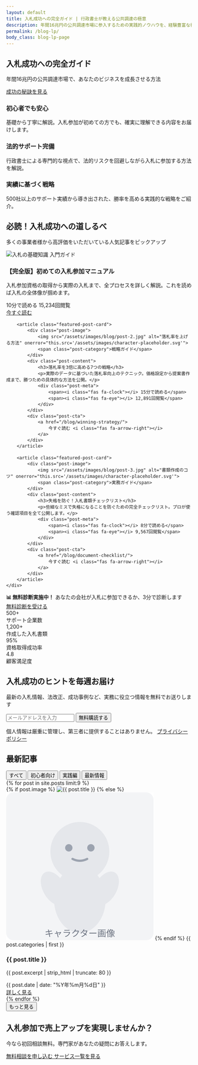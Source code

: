 ```yaml
---
layout: default
title: 入札成功への完全ガイド | 行政書士が教える公共調達の極意
description: 年間16兆円の公共調達市場に参入するための実践的ノウハウを、経験豊富な行政書士が徹底解説。初心者でも安心して入札に参加できる方法をご紹介します。
permalink: /blog-lp/
body_class: blog-lp-page
---
```


<!-- ブログヒーローセクション -->
<section class="blog-hero">
    <div class="blog-hero-content">
        <h1 class="blog-hero-title">
            入札成功への完全ガイド
        </h1>
        <p class="blog-hero-subtitle">
            年間16兆円の公共調達市場で、あなたのビジネスを成長させる方法
        </p>
        <a href="#value-props" class="blog-hero-cta">
            <i class="fas fa-arrow-down"></i>
            成功の秘訣を見る
        </a>
    </div>
</section>

<!-- 価値提案セクション -->
<section class="blog-value-props" id="value-props">
    <div class="value-props-grid">
        <div class="value-prop-card">
            <div class="value-prop-icon">
                <i class="fas fa-graduation-cap"></i>
            </div>
            <h3>初心者でも安心</h3>
            <p>基礎から丁寧に解説。入札参加が初めての方でも、確実に理解できる内容をお届けします。</p>
        </div>
        <div class="value-prop-card">
            <div class="value-prop-icon">
                <i class="fas fa-balance-scale"></i>
            </div>
            <h3>法的サポート完備</h3>
            <p>行政書士による専門的な視点で、法的リスクを回避しながら入札に参加する方法を解説。</p>
        </div>
        <div class="value-prop-card">
            <div class="value-prop-icon">
                <i class="fas fa-chart-line"></i>
            </div>
            <h3>実績に基づく戦略</h3>
            <p>500社以上のサポート実績から導き出された、勝率を高める実践的な戦略をご紹介。</p>
        </div>
    </div>
</section>

<!-- 注目記事セクション -->
<section class="blog-featured-posts">
    <div class="section-header">
        <h2>必読！入札成功への道しるべ</h2>
        <p>多くの事業者様から高評価をいただいている人気記事をピックアップ</p>
    </div>
    <div class="featured-posts-grid">
        <article class="featured-post-card">
            <div class="post-image">
                <img src="/assets/images/blog/post-1.jpg" alt="入札の基礎知識" onerror="this.src='/assets/images/character-placeholder.svg'">
                <span class="post-category">入門ガイド</span>
            </div>
            <div class="post-content">
                <h3>【完全版】初めての入札参加マニュアル</h3>
                <p>入札参加資格の取得から実際の入札まで、全プロセスを詳しく解説。これを読めば入札の全体像が掴めます。</p>
                <div class="post-meta">
                    <span><i class="fas fa-clock"></i> 10分で読める</span>
                    <span><i class="fas fa-eye"></i> 15,234回閲覧</span>
                </div>
            </div>
            <div class="post-cta">
                <a href="/blog/beginner-guide/">
                    今すぐ読む <i class="fas fa-arrow-right"></i>
                </a>
            </div>
        </article>
        
        <article class="featured-post-card">
            <div class="post-image">
                <img src="/assets/images/blog/post-2.jpg" alt="落札率を上げる方法" onerror="this.src='/assets/images/character-placeholder.svg'">
                <span class="post-category">戦略ガイド</span>
            </div>
            <div class="post-content">
                <h3>落札率を3倍に高める7つの戦略</h3>
                <p>実際のデータに基づいた落札率向上のテクニック。価格設定から提案書作成まで、勝つための具体的な方法を公開。</p>
                <div class="post-meta">
                    <span><i class="fas fa-clock"></i> 15分で読める</span>
                    <span><i class="fas fa-eye"></i> 12,891回閲覧</span>
                </div>
            </div>
            <div class="post-cta">
                <a href="/blog/winning-strategy/">
                    今すぐ読む <i class="fas fa-arrow-right"></i>
                </a>
            </div>
        </article>
        
        <article class="featured-post-card">
            <div class="post-image">
                <img src="/assets/images/blog/post-3.jpg" alt="書類作成のコツ" onerror="this.src='/assets/images/character-placeholder.svg'">
                <span class="post-category">実務ガイド</span>
            </div>
            <div class="post-content">
                <h3>失格を防ぐ！入札書類チェックリスト</h3>
                <p>些細なミスで失格になることを防ぐための完全チェックリスト。プロが使う確認項目を全て公開します。</p>
                <div class="post-meta">
                    <span><i class="fas fa-clock"></i> 8分で読める</span>
                    <span><i class="fas fa-eye"></i> 9,567回閲覧</span>
                </div>
            </div>
            <div class="post-cta">
                <a href="/blog/document-checklist/">
                    今すぐ読む <i class="fas fa-arrow-right"></i>
                </a>
            </div>
        </article>
    </div>
</section>

<!-- インラインCTA -->
<div class="inline-cta">
    <div class="inline-cta-content">
        <div class="inline-cta-text">
            <strong>📊 無料診断実施中！</strong>
            <span>あなたの会社が入札に参加できるか、3分で診断します</span>
        </div>
        <a href="/diagnosis/" class="cta-button cta-primary inline-cta-button">
            <i class="fas fa-clipboard-check"></i>
            無料診断を受ける
        </a>
    </div>
</div>

<!-- 信頼性指標セクション -->
<section class="blog-trust-indicators">
    <div class="trust-indicators-grid">
        <div class="trust-indicator">
            <div class="indicator-icon">
                <i class="fas fa-users"></i>
            </div>
            <div class="indicator-number">500+</div>
            <div class="indicator-text">サポート企業数</div>
        </div>
        <div class="trust-indicator">
            <div class="indicator-icon">
                <i class="fas fa-file-alt"></i>
            </div>
            <div class="indicator-number">1,200+</div>
            <div class="indicator-text">作成した入札書類</div>
        </div>
        <div class="trust-indicator">
            <div class="indicator-icon">
                <i class="fas fa-percentage"></i>
            </div>
            <div class="indicator-number">95%</div>
            <div class="indicator-text">資格取得成功率</div>
        </div>
        <div class="trust-indicator">
            <div class="indicator-icon">
                <i class="fas fa-star"></i>
            </div>
            <div class="indicator-number">4.8</div>
            <div class="indicator-text">顧客満足度</div>
        </div>
    </div>
</section>

<!-- ニュースレター購読セクション -->
<section class="blog-newsletter">
    <div class="newsletter-content">
        <h2>入札成功のヒントを毎週お届け</h2>
        <p>最新の入札情報、法改正、成功事例など、実務に役立つ情報を無料でお送りします</p>
        <form class="newsletter-form" action="/subscribe/" method="post">
            <input type="email" name="email" placeholder="メールアドレスを入力" required>
            <button type="submit">無料購読する</button>
        </form>
        <p class="newsletter-privacy">
            <i class="fas fa-lock"></i> 個人情報は厳重に管理し、第三者に提供することはありません。
            <a href="/privacy/">プライバシーポリシー</a>
        </p>
    </div>
</section>

<!-- 記事一覧セクション -->
<section class="blog-articles-section">
    <div class="articles-header">
        <h2>最新記事</h2>
        <div class="articles-filter">
            <button class="active" data-filter="all">すべて</button>
            <button data-filter="beginner">初心者向け</button>
            <button data-filter="advanced">実践編</button>
            <button data-filter="news">最新情報</button>
        </div>
    </div>
    <div class="articles-grid">
        {% for post in site.posts limit:9 %}
        <article class="featured-post-card" data-category="{{ post.categories | join: ' ' }}">
            <div class="post-image">
                {% if post.image %}
                <img src="{{ post.image | relative_url }}" alt="{{ post.title }}">
                {% else %}
                <img src="/assets/images/character-placeholder.svg" alt="{{ post.title }}">
                {% endif %}
                <span class="post-category">{{ post.categories | first }}</span>
            </div>
            <div class="post-content">
                <h3>{{ post.title }}</h3>
                <p>{{ post.excerpt | strip_html | truncate: 80 }}</p>
                <div class="post-meta">
                    <span><i class="fas fa-calendar"></i> {{ post.date | date: "%Y年%m月%d日" }}</span>
                </div>
            </div>
            <div class="post-cta">
                <a href="{{ post.url | relative_url }}">
                    詳しく見る <i class="fas fa-arrow-right"></i>
                </a>
            </div>
        </article>
        {% endfor %}
    </div>
    <div class="load-more">
        <button>もっと見る</button>
    </div>
</section>

<!-- 最終CTA -->
<section class="blog-final-cta">
    <div class="cta-content">
        <h2>入札参加で売上アップを実現しませんか？</h2>
        <p>今なら初回相談無料。専門家があなたの疑問にお答えします。</p>
        <div class="cta-buttons">
            <a href="/contact/" class="primary">
                <i class="fas fa-comments"></i>
                無料相談を申し込む
            </a>
            <a href="/service/" class="secondary">
                <i class="fas fa-list"></i>
                サービス一覧を見る
            </a>
        </div>
    </div>
</section>

<script>
// 記事フィルター機能
document.addEventListener('DOMContentLoaded', function() {
    const filterButtons = document.querySelectorAll('.articles-filter button');
    const articles = document.querySelectorAll('.articles-grid .featured-post-card');
    
    filterButtons.forEach(button => {
        button.addEventListener('click', function() {
            const filter = this.getAttribute('data-filter');
            
            // ボタンのアクティブ状態を更新
            filterButtons.forEach(btn => btn.classList.remove('active'));
            this.classList.add('active');
            
            // 記事をフィルタリング
            articles.forEach(article => {
                if (filter === 'all' || article.getAttribute('data-category').includes(filter)) {
                    article.style.display = '';
                } else {
                    article.style.display = 'none';
                }
            });
        });
    });
    
    // スムーススクロール
    document.querySelector('.blog-hero-cta').addEventListener('click', function(e) {
        e.preventDefault();
        const target = document.querySelector(this.getAttribute('href'));
        if (target) {
            target.scrollIntoView({ behavior: 'smooth', block: 'start' });
        }
    });
});
</script>